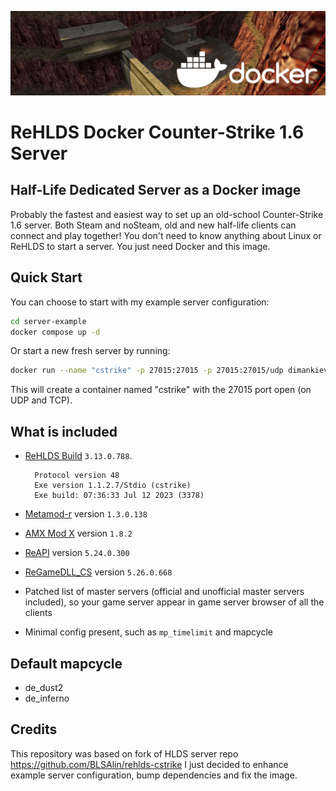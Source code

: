 ![banner](banner.png)

# ReHLDS Docker Counter-Strike 1.6 Server

## Half-Life Dedicated Server as a Docker image

Probably the fastest and easiest way to set up an old-school Counter-Strike 1.6 server.
Both Steam and noSteam, old and new
half-life clients can connect and play together! You don't need to know
anything about Linux or ReHLDS to start a server. You just need Docker and
this image.

## Quick Start
You can choose to start with my example server configuration:
```bash
cd server-example
docker compose up -d
```

Or start a new fresh server by running:
```bash
docker run --name "cstrike" -p 27015:27015 -p 27015:27015/udp dimankiev/rehlds-cstrike
```

This will create a container named "cstrike" with the 27015 port open (on UDP and TCP).

## What is included

* [ReHLDS Build](https://github.com/dreamstalker/rehlds) `3.13.0.788`.

  ```
    Protocol version 48
    Exe version 1.1.2.7/Stdio (cstrike)
    Exe build: 07:36:33 Jul 12 2023 (3378)

  ```

* [Metamod-r](https://github.com/theAsmodai/metamod-r) version `1.3.0.138`

* [AMX Mod X](https://github.com/alliedmodders/amxmodx) version `1.8.2`

* [ReAPI](https://github.com/s1lentq/reapi) version `5.24.0.300`
* [ReGameDLL_CS](https://github.com/s1lentq/ReGameDLL_CS) version `5.26.0.668`

* Patched list of master servers (official and unofficial master servers
  included), so your game server appear in game server browser of all the clients

* Minimal config present, such as `mp_timelimit` and mapcycle

## Default mapcycle

* de_dust2
* de_inferno

## Credits
This repository was based on fork of HLDS server repo
https://github.com/BLSAlin/rehlds-cstrike
I just decided to enhance example server configuration, bump dependencies and fix the image.
